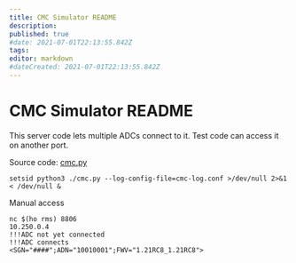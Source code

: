 ```yaml
---
title: CMC Simulator README
description:
published: true
#date: 2021-07-01T22:13:55.842Z
tags:
editor: markdown
#dateCreated: 2021-07-01T22:13:55.842Z
---
```


# CMC Simulator README

This server code lets multiple ADCs connect to it.  Test code can access it on another port.

Source code: [cmc.py](/cmc/cmc.py)

```shell
setsid python3 ./cmc.py --log-config-file=cmc-log.conf >/dev/null 2>&1 < /dev/null &
```

Manual access
```
nc $(ho rms) 8806
10.250.0.4
!!!ADC not yet connected
!!!ADC connects
<SGN="####";ADN="10010001";FWV="1.21RC8_1.21RC8">

```